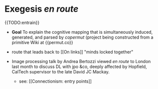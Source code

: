 # Exegesis _en route_

{{TODO:entrain}}

- __Goal__ To explain the cognitive mapping that is simultaneously induced, generated, and parsed by _copermut_ (project being constructed from a primitive Wiki at {{permut.co}}

- route that leads back to [[On links]] "minds locked together"

- Image processing talk by Andrea Bertozzi viewed _en route_ to London last month to discuss DL with jpo &co, deeply affected by Hopfield, CalTech supervisor to the late David JC Mackay.
  - see: [[Connectionism: entry points]]